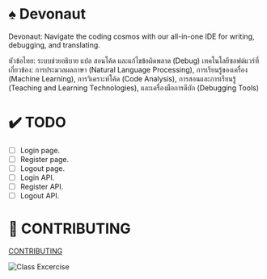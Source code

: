 # ♠️ Devonaut 
Devonaut: Navigate the coding cosmos with our all-in-one IDE for writing, debugging, and translating.

หัวข้อไทย: ระบบช่วยอธิบาย แปล สอนโค้ด และแก้ไขข้อผิดพลาด (Debug)
เทคโนโลยีซอฟต์แวร์ที่เกี่ยวข้อง: การประมวลผลภาษา (Natural Language Processing), การเรียนรู้ของเครื่อง (Machine Learning), การวิเคราะห์โค้ด (Code Analysis), การสอนและการเรียนรู้ (Teaching and Learning Technologies), และเครื่องมือการดีบัก (Debugging Tools)

# ✔️ TODO 
- [ ] Login page.
- [ ] Register page.
- [ ] Logout page.
- [ ] Login API.
- [ ] Register API.
- [ ] Logout API.

# 👥 CONTRIBUTING
[CONTRIBUTING](CONTRIBUTING.md)

![Class Excercise](https://github.com/user-attachments/assets/e1820560-bcfb-4562-83a0-78a2626d1199)
